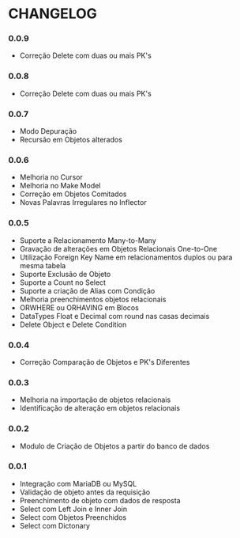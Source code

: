 # CHANGELOG

### 0.0.9
* Correção Delete com duas ou mais PK's

### 0.0.8
* Correção Delete com duas ou mais PK's

### 0.0.7
* Modo Depuração
* Recursão em Objetos alterados

### 0.0.6
* Melhoria no Cursor
* Melhoria no Make Model
* Correção em Objetos Comitados
* Novas Palavras Irregulares no Inflector

### 0.0.5
* Suporte a Relacionamento Many-to-Many
* Gravação de alterações em Objetos Relacionais One-to-One
* Utilização Foreign Key Name em relacionamentos duplos ou para mesma tabela
* Suporte Exclusão de Objeto
* Suporte a Count no Select
* Suporte a criação de Alias com Condição
* Melhoria preenchimentos objetos relacionais
* ORWHERE ou ORHAVING em Blocos
* DataTypes Float e Decimal com round nas casas decimais
* Delete Object e Delete Condition

### 0.0.4
* Correção Comparação de Objetos e PK's Diferentes

### 0.0.3
* Melhoria na importação de objetos relacionais
* Identificação de alteração em objetos relacionais

### 0.0.2
* Modulo de Criação de Objetos a partir do banco de dados

### 0.0.1
* Integração com MariaDB ou MySQL
* Validação de objeto antes da requisição
* Preenchimento de objeto com dados de resposta
* Select com Left Join e Inner Join
* Select com Objetos Preenchidos
* Select com Dictonary
